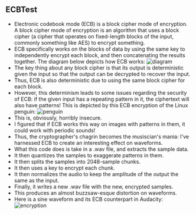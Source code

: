 ## ECBTest

- Electronic codebook mode (ECB) is a block cipher mode of encryption. A block cipher mode of encryption is an algorithm that uses a block cipher (a cipher that operates on fixed-length blocks of the input, commonly something like AES) to encrypt something.
- ECB specifically works on the blocks of data by using the same key to independently encrypt each block, and then concatenating the results together. The diagram below depicts how ECB works: ![diagram](https://i.imgur.com/WoEHdRj.png)
- The key thing about any block cipher is that its output is deterministic given the input so that the output can be decrypted to recover the input.
- Thus, ECB is also deterministic due to using the same block cipher for each block.
- However, this determinism leads to some issues regarding the security of ECB: if the given input has a repeating pattern in it, the ciphertext will also have patterns! This is depicted by this ECB encryption of the Linux penguin: ![penguin](https://i.imgur.com/4CzMItx.png)
- This is, obviously, horribly insecure.
- I figured that if ECB works this way on images with patterns in them, it could work with periodic sounds!
- Thus, the cryptographer's chagrin becomes the musiscian's mania: I've harnessed ECB to create an interesting effect on waveforms.
- What this code does is take in a .wav file, and extracts the sample data.
- It then quantizes the samples to exaggerate patterns in them.
- It then splits the samples into 2048-sample chunks.
- It then uses a key to encrypt each chunk.
- It then normalizes the audio to keep the amplitude of the output the same as the input.
- Finally, it writes a new .wav file with the new, encrypted samples.
- This produces an almost buzzsaw-esque distortion on waveforms.
- Here is a sine waveform and its ECB counterpart in Audacity: ![encryption](https://i.imgur.com/icNrWSh.png)

